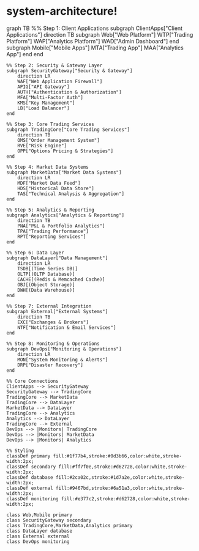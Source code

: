 # system-architecture!
graph TB
    %% Step 1: Client Applications
    subgraph ClientApps["Client Applications"]
        direction TB
        subgraph Web["Web Platform"]
            WTP["Trading Platform"]
            WAP["Analytics Platform"]
            WAD["Admin Dashboard"]
        end
        subgraph Mobile["Mobile Apps"]
            MTA["Trading App"]
            MAA["Analytics App"]
        end
    end

    %% Step 2: Security & Gateway Layer
    subgraph SecurityGateway["Security & Gateway"]
        direction LR
        WAF["Web Application Firewall"]
        APIG["API Gateway"]
        AUTH["Authentication & Authorization"]
        MFA["Multi-Factor Auth"]
        KMS["Key Management"]
        LB["Load Balancer"]
    end

    %% Step 3: Core Trading Services
    subgraph TradingCore["Core Trading Services"]
        direction TB
        OMS["Order Management System"]
        RVE["Risk Engine"]
        OPP["Options Pricing & Strategies"]
    end

    %% Step 4: Market Data Systems
    subgraph MarketData["Market Data Systems"]
        direction LR
        MDF["Market Data Feed"]
        HDS["Historical Data Store"]
        TAS["Technical Analysis & Aggregation"]
    end

    %% Step 5: Analytics & Reporting
    subgraph Analytics["Analytics & Reporting"]
        direction TB
        PNA["P&L & Portfolio Analytics"]
        TPA["Trading Performance"]
        RPT["Reporting Services"]
    end

    %% Step 6: Data Layer
    subgraph DataLayer["Data Management"]
        direction LR
        TSDB[(Time Series DB)]
        OLTP[(OLTP Database)]
        CACHE[(Redis & Memcached Cache)]
        OBJ[(Object Storage)]
        DWH[(Data Warehouse)]
    end

    %% Step 7: External Integration
    subgraph External["External Systems"]
        direction TB
        EXC["Exchanges & Brokers"]
        NTF["Notification & Email Services"]
    end

    %% Step 8: Monitoring & Operations
    subgraph DevOps["Monitoring & Operations"]
        direction LR
        MON["System Monitoring & Alerts"]
        DRP["Disaster Recovery"]
    end

    %% Core Connections
    ClientApps --> SecurityGateway
    SecurityGateway --> TradingCore
    TradingCore --> MarketData
    TradingCore --> DataLayer
    MarketData --> DataLayer
    TradingCore --> Analytics
    Analytics --> DataLayer
    TradingCore --> External
    DevOps --> |Monitors| TradingCore
    DevOps --> |Monitors| MarketData
    DevOps --> |Monitors| Analytics

    %% Styling
    classDef primary fill:#1f77b4,stroke:#0d3b66,color:white,stroke-width:2px;
    classDef secondary fill:#ff7f0e,stroke:#d62728,color:white,stroke-width:2px;
    classDef database fill:#2ca02c,stroke:#1d7a2e,color:white,stroke-width:2px;
    classDef external fill:#9467bd,stroke:#6a51a3,color:white,stroke-width:2px;
    classDef monitoring fill:#e377c2,stroke:#d62728,color:white,stroke-width:2px;

    class Web,Mobile primary
    class SecurityGateway secondary
    class TradingCore,MarketData,Analytics primary
    class DataLayer database
    class External external
    class DevOps monitoring
